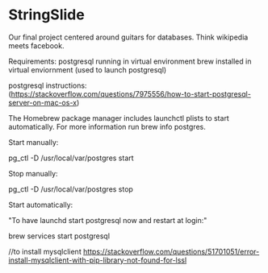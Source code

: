 # StringSlide
Our final project centered around guitars for databases. Think wikipedia meets facebook. 


Requirements:
postgresql running in virtual environment
brew installed in virtual enviornment (used to launch postgresql)


postgresql instructions:
(https://stackoverflow.com/questions/7975556/how-to-start-postgresql-server-on-mac-os-x)

The Homebrew package manager includes launchctl plists to start automatically. For more information run brew info postgres.

Start manually:

pg_ctl -D /usr/local/var/postgres start

Stop manually:

pg_ctl -D /usr/local/var/postgres stop

Start automatically:

"To have launchd start postgresql now and restart at login:"

brew services start postgresql


//to install mysqlclient
https://stackoverflow.com/questions/51701051/error-install-mysqlclient-with-pip-library-not-found-for-lssl